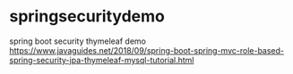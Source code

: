 # springsecuritydemo
spring boot security thymeleaf demo 
https://www.javaguides.net/2018/09/spring-boot-spring-mvc-role-based-spring-security-jpa-thymeleaf-mysql-tutorial.html
